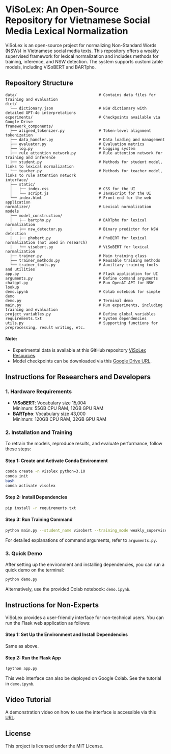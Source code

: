 # ViSoLex: An Open-Source Repository for Vietnamese Social Media Lexical Normalization
 
ViSoLex is an open-source project for normalizing Non-Standard Words (NSWs) in Vietnamese social media texts. This repository offers a weakly supervised framework for lexical normalization and includes methods for training, inference, and NSW detection. The system supports customizable models, including ViSoBERT and BARTpho.

## Repository Structure

```
data/                                    # Contains data files for training and evaluation
dict/                        
  └── dictionary.json                    # NSW dictionary with detailed GPT-4o interpretations
experiments/                             # Checkpoints available via Google Drive
framework_components/
  ├── aligned_tokenizer.py               # Token-level alignment tokenization
  ├── data_handler.py                    # Data loading and management
  ├── evaluator.py                       # Evaluation metrics
  ├── log.py                             # Logging system
  ├── rule_attention_network.py          # Rule attention network for training and inference
  ├── student.py                         # Methods for student model, links to lexical normalization
  └── teacher.py                         # Methods for teacher model, links to rule attention network
interface/
  ├── static/
  │   ├── index.css                      # CSS for the UI
  │   └── script.js                      # JavaScript for the UI
  └── index.html                         # Front-end for the web application
normalizer/                              # Lexical normalization models
  ├── model_construction/
  │   ├── bartpho.py                     # BARTpho for lexical normalization
  │   ├── nsw_detector.py                # Binary predictor for NSW detection
  │   ├── phobert.py                     # PhoBERT for lexical normalization (not used in research)
  │   └── visobert.py                    # ViSoBERT for lexical normalization
  ├── trainer.py                         # Main training class
  ├── trainer_methods.py                 # Reusable training methods
  └── trainer_tools.py                   # Auxiliary training tools and utilities
app.py                                   # Flask application for UI
arguments.py                             # Define command arguments
chatgpt.py                               # Run OpenAI API for NSW lookup
demo.ipynb                               # Colab notebook for simple demo
demo.py                                  # Terminal demo
main.py                                  # Run experiments, including training and evaluation
project_variables.py                     # Define global variables
requirements.txt                         # System dependencies
utils.py                                 # Supporting functions for preprocessing, result writing, etc.
```
#### **Note:**
- Experimental data is available at this GitHub repository [ViSoLex Resources](https://github.com/AnhHoang0529/ViSoLex-Resources.git).
- Model checkpoints can be downloaded via this [Google Drive URL](https://drive.google.com/drive/folders/1soK6OtsJ5L2C0N1nJMaVDEfySZ7FDfil?usp=drive_link).

## Instructions for Researchers and Developers

### 1. Hardware Requirements

- **ViSoBERT**: Vocabulary size 15,004  
  Minimum: 55GB CPU RAM, 12GB GPU RAM
- **BARTpho**: Vocabulary size 43,000  
  Minimum: 120GB CPU RAM, 32GB GPU RAM

### 2. Installation and Training

To retrain the models, reproduce results, and evaluate performance, follow these steps:

#### Step 1: Create and Activate Conda Environment
```bash
conda create -n visolex python=3.10
conda init
bash
conda activate visolex
```

#### Step 2: Install Dependencies
```bash
pip install -r requirements.txt
```

#### Step 3: Run Training Command
```bash
python main.py --student_name visobert --training_mode weakly_supervised --num_epochs 5 --num_unsup_epochs 5 --eval_batch_size 16 --unsup_batch_size 16 --num_iter 10 --lower_case --hard_student_rule --soft_labels --append_n_mask --nsw_detect --rm_accent_ratio 1.0
```

For detailed explanations of command arguments, refer to `arguments.py`.

### 3. Quick Demo

After setting up the environment and installing dependencies, you can run a quick demo on the terminal:

```bash
python demo.py
```

Alternatively, use the provided Colab notebook: `demo.ipynb`.

## Instructions for Non-Experts

ViSoLex provides a user-friendly interface for non-technical users. You can run the Flask web application as follows:

#### Step 1: Set Up the Environment and Install Dependencies

Same as above.

#### Step 2: Run the Flask App

```bash
!python app.py
```

This web interface can also be deployed on Google Colab. See the tutorial in `demo.ipynb`.

## Video Tutorial

A demonstration video on how to use the interface is accessible via this [URL](https://www.youtube.com/watch?v=XBIAogDpF3o).

## License

This project is licensed under the MIT License.
